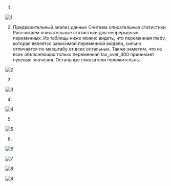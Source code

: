 1)

![1](https://user-images.githubusercontent.com/114734035/198905610-3a1264d0-79b5-4d80-86e2-11e973e394e9.jpg)

2) Предварительный анализ данных
Считаем описательные статистики
Рассчитаем описательные статистики для непрерывных переменных. Из таблицы ниже можно видеть, что переменная medv, которая является зависимой переменной модели, сильно отличается по масштабу от всех остальных. Также заметим, что из всех объясняющих только переменная tax_over_400 принимает нулевые значения. Остальные показатели положительны.

![2](https://user-images.githubusercontent.com/114734035/198905636-2e60793e-7d09-466e-9905-bcc36f297109.jpg)

3)

![3](https://user-images.githubusercontent.com/114734035/198905642-c2ed2244-ca64-432f-8dd8-d4a8d64fa164.jpg)

4)

![4](https://user-images.githubusercontent.com/114734035/198905652-92eca3d4-6838-4277-8fae-e1c3d7faa070.jpg)

5)

![5](https://user-images.githubusercontent.com/114734035/198905660-711c21cc-2fe2-498e-b498-a39609275699.jpg)

6)

![6](https://user-images.githubusercontent.com/114734035/198905666-12b5306c-19a0-4dc9-9b9d-7b4a9bd812b5.jpg)

![7](https://user-images.githubusercontent.com/114734035/198905698-9fa4e26b-a527-4b60-82a8-6465b3771361.jpg)

![8](https://user-images.githubusercontent.com/114734035/198905704-ffb71564-77a7-4044-b5dd-015c12446535.jpg)

![9](https://user-images.githubusercontent.com/114734035/198905709-815b2040-5b5d-4ce4-8ce3-940168c1af7a.jpg)
